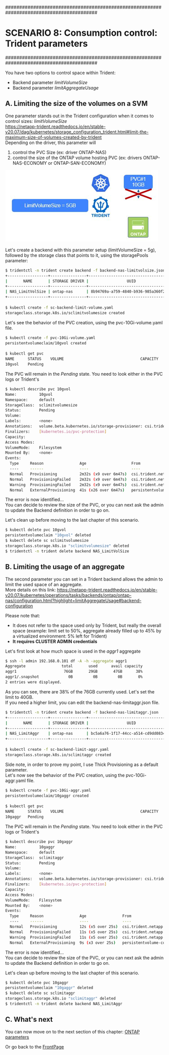 #########################################################################################
# SCENARIO 8: Consumption control: Trident parameters
#########################################################################################

You have two options to control space within Trident:

- Backend parameter _limitVolumeSize_
- Backend parameter _limitAggregateUsage_

## A. Limiting the size of the volumes on a SVM

One parameter stands out in the Trident configuration when it comes to control sizes: _limitVolumeSize_  
https://netapp-trident.readthedocs.io/en/stable-v20.07/dag/kubernetes/storage_configuration_trident.html#limit-the-maximum-size-of-volumes-created-by-trident  
Depending on the driver, this parameter will

1. control the PVC Size (ex: driver ONTAP-NAS)
2. control the size of the ONTAP volume hosting PVC (ex: drivers ONTAP-NAS-ECONOMY or ONTAP-SAN-ECONOMY)

![Scenario08_3](../Images/scenario08_3.JPG "Scenario08_3")

Let's create a backend with this parameter setup (limitVolumeSize = 5g), followed by the storage class that points to it, using the storagePools parameter:

```bash
$ tridentctl -n trident create backend -f backend-nas-limitvolsize.json
+------------------+----------------+--------------------------------------+--------+---------+
|       NAME       | STORAGE DRIVER |                 UUID                 | STATE  | VOLUMES |
+------------------+----------------+--------------------------------------+--------+---------+
| NAS_LimitVolSize | ontap-nas      | 8b94769a-a759-4840-b936-985a360f2d87 | online |       0 |
+------------------+----------------+--------------------------------------+--------+---------+

$ kubectl create -f sc-backend-limit-volume.yaml
storageclass.storage.k8s.io/sclimitvolumesize created
```

Let's see the behavior of the PVC creation, using the pvc-10Gi-volume.yaml file.

```bash
$ kubectl create -f pvc-10Gi-volume.yaml
persistentvolumeclaim/10gvol created

$ kubectl get pvc
NAME      STATUS    VOLUME                                  CAPACITY   ACCESS MODES   STORAGECLASS        AGE
10gvol    Pending                                                                     sclimitvolumesize   10s
```

The PVC will remain in the _Pending_ state. You need to look either in the PVC logs or Trident's

```bash
$ kubectl describe pvc 10gvol
Name:          10gvol
Namespace:     default
StorageClass:  sclimitvolumesize
Status:        Pending
Volume:
Labels:        <none>
Annotations:   volume.beta.kubernetes.io/storage-provisioner: csi.trident.netapp.io
Finalizers:    [kubernetes.io/pvc-protection]
Capacity:
Access Modes:
VolumeMode:    Filesystem
Mounted By:    <none>
Events:
  Type     Reason                Age                    From                                                                                     Message
  ----     ------                ----                   ----                                                                                     -------
  Normal   Provisioning          2m32s (x9 over 6m47s)  csi.trident.netapp.io_trident-csi-6b778f79bb-scrzs_7d29b71e-2259-4287-9395-c0957eb6bd88  External provisioner is provisioning volume for claim "default/10gvol"
  Normal   ProvisioningFailed    2m32s (x9 over 6m47s)  csi.trident.netapp.io                                                                    encountered error(s) in creating the volume: [Failed to create volume pvc-19b8363f-23d6-43d1-b66f-e4539c474063 on storage pool aggr1 from backend NAS_LimitVolSize: requested size: 10737418240 > the size limit: 5368709120]
  Warning  ProvisioningFailed    2m32s (x9 over 6m47s)  csi.trident.netapp.io_trident-csi-6b778f79bb-scrzs_7d29b71e-2259-4287-9395-c0957eb6bd88  failed to provision volume with StorageClass "sclimitvolumesize": rpc error: code = Unknown desc = encountered error(s) in creating the volume: [Failed to create volume pvc-19b8363f-23d6-43d1-b66f-e4539c474063 on storage pool aggr1 from backend NAS_LimitVolSize: requested size: 10737418240 > the size limit: 5368709120]
  Normal   ExternalProvisioning  41s (x26 over 6m47s)   persistentvolume-controller                                                              waiting for a volume to be created, either by external provisioner "csi.trident.netapp.io" or manually created by system administrator
```

The error is now identified...  
You can decide to review the size of the PVC, or you can next ask the admin to update the Backend definition in order to go on.

Let's clean up before moving to the last chapter of this scenario.

```bash
$ kubectl delete pvc 10gvol
persistentvolumeclaim "10gvol" deleted
$ kubectl delete sc sclimitvolumesize
storageclass.storage.k8s.io "sclimitvolumesize" deleted
$ tridentctl -n trident delete backend NAS_LimitVolSize
```

## B. Limiting the usage of an aggregate

The second parameter you can set in a Trident backend allows the admin to limit the used space of an aggregate.  
More details on this link: https://netapp-trident.readthedocs.io/en/stable-v20.07/kubernetes/operations/tasks/backends/ontap/ontap-nas/configuration.html?highlight=limitAggregateUsage#backend-configuration

Please note that:

- It does not refer to the space used only by Trident, but really the overall space (example: limit set to 50%, aggregate already filled up to 45% by a virtualized environment: 5% left for Trident)
- **It requires CLUSTER ADMIN credentials**

Let's first look at how much space is used in the _aggr1_ aggregate

```bash
$ ssh -l admin 192.168.0.101 df -A -h -aggregate aggr1
Aggregate                total       used      avail capacity
aggr1                     76GB       29GB       47GB      38%
aggr1/.snapshot             0B         0B         0B       0%
2 entries were displayed.
```

As you can see, there are 38% of the 76GB currently used. Let's set the limit to 40GB.  
If you need a higher limit, you can edit the backend-nas-limitaggr.json file.  

```bash
$ tridentctl -n trident create backend -f backend-nas-limitaggr.json
+------------------+----------------+--------------------------------------+--------+---------+
|       NAME       | STORAGE DRIVER |                 UUID                 | STATE  | VOLUMES |
+------------------+----------------+--------------------------------------+--------+---------+
| NAS_LimitAggr    | ontap-nas      | bc5a6a76-1f17-44cc-a514-cd9dd083463b | online |       0 |
+------------------+----------------+--------------------------------------+--------+---------+

$ kubectl create -f sc-backend-limit-aggr.yaml
storageclass.storage.k8s.io/sclimitaggr created
```

Side note, in order to prove my point, I use Thick Provisioning as a default parameter.  
Let's now see the behavior of the PVC creation, using the pvc-10Gi-aggr.yaml file.

```bash
$ kubectl create -f pvc-10Gi-aggr.yaml
persistentvolumeclaim/10gaggr created

$ kubectl get pvc
NAME      STATUS    VOLUME                                  CAPACITY   ACCESS MODES   STORAGECLASS    AGE
10gaggr   Pending                                                                     sclimitaggr     10s
```

The PVC will remain in the _Pending_ state. You need to look either in the PVC logs or Trident's

```bash
$ kubectl describe pvc 10gaggr
Name:          10gaggr
Namespace:     default
StorageClass:  sclimitaggr
Status:        Pending
Volume:
Labels:        <none>
Annotations:   volume.beta.kubernetes.io/storage-provisioner: csi.trident.netapp.io
Finalizers:    [kubernetes.io/pvc-protection]
Capacity:
Access Modes:
VolumeMode:    Filesystem
Mounted By:    <none>
Events:
  Type     Reason                Age                From                                                                                     Message
  ----     ------                ----               ----                                                                                     -------
  Normal   Provisioning          12s (x5 over 25s)  csi.trident.netapp.io_trident-csi-7f4f878c58-6whlb_3118ff8e-4be0-448d-8f20-2701166c6bc7  External provisioner is provisioning volume for claim "default/10gaggr"
  Normal   ProvisioningFailed    11s (x5 over 25s)  csi.trident.netapp.io                                                                    encountered error(s) in creating the volume: [Failed to create volume pvc-771ff3fa-9809-4c06-a6ec-56381ddf065b on storage pool aggr1 from backend NAS_LimitAggr: backend cannot satisfy create request for volume trident_pvc_771ff3fa_9809_4c06_a6ec_56381ddf065b: (ONTAP-NAS pool aggr1/aggr1; error: aggregate usage of 51.24 %!w(MISSING)ould exceed the limit of 40.00 %!(NOVERB))]
  Warning  ProvisioningFailed    11s (x5 over 25s)  csi.trident.netapp.io_trident-csi-7f4f878c58-6whlb_3118ff8e-4be0-448d-8f20-2701166c6bc7  failed to provision volume with StorageClass "sclimitaggr": rpc error: code = Unknown desc = encountered error(s) in creating the volume: [Failed to create volume pvc-771ff3fa-9809-4c06-a6ec-56381ddf065b on storage pool aggr1 from backend NAS_LimitAggr: backend cannot satisfy create request for volume trident_pvc_771ff3fa_9809_4c06_a6ec_56381ddf065b: (ONTAP-NAS pool aggr1/aggr1; error: aggregate usage of 51.24 %!w(MISSING)ould exceed the limit of 40.00 %!(NOVERB))]
  Normal   ExternalProvisioning  9s (x3 over 25s)   persistentvolume-controller                                                              waiting for a volume to be created, either by external provisioner "csi.trident.netapp.io" or manually created by system administrator

```

The error is now identified...  
You can decide to review the size of the PVC, or you can next ask the admin to update the Backend definition in order to go on.  

Let's clean up before moving to the last chapter of this scenario.

```bash
$ kubectl delete pvc 10gaggr
persistentvolumeclaim "10gaggr" deleted
$ kubectl delete sc sclimitaggr
storageclass.storage.k8s.io "sclimitaggr" deleted
$ tridentctl -n trident delete backend NAS_LimitAggr
```

## C. What's next

You can now move on to the next section of this chapter: [ONTAP parameters](../3_ONTAP_parameters)

Or go back to the [FrontPage](https://github.com/YvosOnTheHub/LabNetApp)